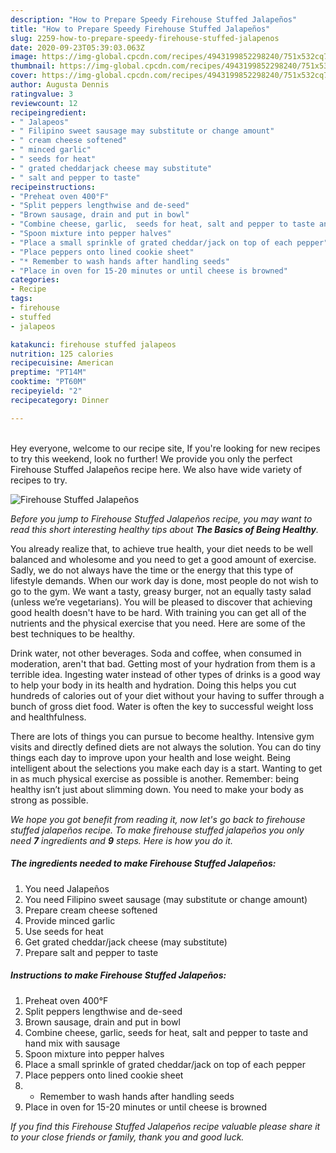 ```yaml
---
description: "How to Prepare Speedy Firehouse Stuffed Jalapeños"
title: "How to Prepare Speedy Firehouse Stuffed Jalapeños"
slug: 2259-how-to-prepare-speedy-firehouse-stuffed-jalapenos
date: 2020-09-23T05:39:03.063Z
image: https://img-global.cpcdn.com/recipes/4943199852298240/751x532cq70/firehouse-stuffed-jalapenos-recipe-main-photo.jpg
thumbnail: https://img-global.cpcdn.com/recipes/4943199852298240/751x532cq70/firehouse-stuffed-jalapenos-recipe-main-photo.jpg
cover: https://img-global.cpcdn.com/recipes/4943199852298240/751x532cq70/firehouse-stuffed-jalapenos-recipe-main-photo.jpg
author: Augusta Dennis
ratingvalue: 3
reviewcount: 12
recipeingredient:
- " Jalapeos"
- " Filipino sweet sausage may substitute or change amount"
- " cream cheese softened"
- " minced garlic"
- " seeds for heat"
- " grated cheddarjack cheese may substitute"
- " salt and pepper to taste"
recipeinstructions:
- "Preheat oven 400°F"
- "Split peppers lengthwise and de-seed"
- "Brown sausage, drain and put in bowl"
- "Combine cheese, garlic,  seeds for heat, salt and pepper to taste and hand mix with sausage"
- "Spoon mixture into pepper halves"
- "Place a small sprinkle of grated cheddar/jack on top of each pepper"
- "Place peppers onto lined cookie sheet"
- "* Remember to wash hands after handling seeds"
- "Place in oven for 15-20 minutes or until cheese is browned"
categories:
- Recipe
tags:
- firehouse
- stuffed
- jalapeos

katakunci: firehouse stuffed jalapeos 
nutrition: 125 calories
recipecuisine: American
preptime: "PT14M"
cooktime: "PT60M"
recipeyield: "2"
recipecategory: Dinner

---
```

<br>
Hey everyone, welcome to our recipe site, If you're looking for new recipes to try this weekend, look no further! We provide you only the perfect Firehouse Stuffed Jalapeños recipe here. We also have wide variety of recipes to try.
<br>


![Firehouse Stuffed Jalapeños](https://img-global.cpcdn.com/recipes/4943199852298240/751x532cq70/firehouse-stuffed-jalapenos-recipe-main-photo.jpg)

<i>Before you jump to Firehouse Stuffed Jalapeños recipe, you may want to read this short interesting healthy tips about <strong>The Basics of Being Healthy</strong>.</i>

You already realize that, to achieve true health, your diet needs to be well balanced and wholesome and you need to get a good amount of exercise. Sadly, we do not always have the time or the energy that this type of lifestyle demands. When our work day is done, most people do not wish to go to the gym. We want a tasty, greasy burger, not an equally tasty salad (unless we’re vegetarians). You will be pleased to discover that achieving good health doesn't have to be hard. With training you can get all of the nutrients and the physical exercise that you need. Here are some of the best techniques to be healthy.

Drink water, not other beverages. Soda and coffee, when consumed in moderation, aren't that bad. Getting most of your hydration from them is a terrible idea. Ingesting water instead of other types of drinks is a good way to help your body in its health and hydration. Doing this helps you cut hundreds of calories out of your diet without your having to suffer through a bunch of gross diet food. Water is often the key to successful weight loss and healthfulness.

There are lots of things you can pursue to become healthy. Intensive gym visits and directly defined diets are not always the solution. You can do tiny things each day to improve upon your health and lose weight. Being intelligent about the selections you make each day is a start. Wanting to get in as much physical exercise as possible is another. Remember: being healthy isn’t just about slimming down. You need to make your body as strong as possible. 


<i>We hope you got benefit from reading it, now let's go back to firehouse stuffed jalapeños recipe. To make firehouse stuffed jalapeños you only need <strong>7</strong> ingredients and <strong>9</strong> steps. Here is how you do it.
</i>

##### The ingredients needed to make Firehouse Stuffed Jalapeños:

1. You need  Jalapeños
1. You need  Filipino sweet sausage (may substitute or change amount)
1. Prepare  cream cheese softened
1. Provide  minced garlic
1. Use  seeds for heat
1. Get  grated cheddar/jack cheese (may substitute)
1. Prepare  salt and pepper to taste


##### Instructions to make Firehouse Stuffed Jalapeños:

1. Preheat oven 400°F
1. Split peppers lengthwise and de-seed
1. Brown sausage, drain and put in bowl
1. Combine cheese, garlic,  seeds for heat, salt and pepper to taste and hand mix with sausage
1. Spoon mixture into pepper halves
1. Place a small sprinkle of grated cheddar/jack on top of each pepper
1. Place peppers onto lined cookie sheet
1. * Remember to wash hands after handling seeds
1. Place in oven for 15-20 minutes or until cheese is browned


<i>If you find this Firehouse Stuffed Jalapeños recipe valuable please share it to your close friends or family, thank you and good luck.</i>
